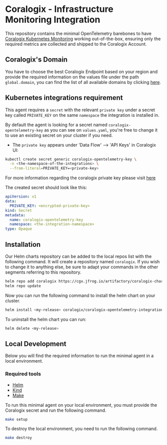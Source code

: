 # Coralogix - Infrastructure Monitoring Integration

This repository contains the minimal OpenTelemetry barebones to have [Coralogix Kubernetes Monitoring](https://coralogix.com/docs/apm-kubernetes/) working out-of-the-box, ensuring only the required metrics are collected and shipped to the Coralogix Account.

## Coralogix's Domain

You have to choose the best Coralogix Endpoint based on your region and provide the required information on the values file under the path `global.domain`, you can find the list of all available domains by clicking [here](https://coralogix.com/docs/coralogix-endpoints/).

## Kubernetes integrations requirement

This agent requires a `secret` with the relevant `private key` under a secret key called `PRIVATE_KEY` on the same `namespace` the integration is installed in.

By default the agent is looking for a secret named `coralogix-opentelemetry-key` as you can see on `values.yaml`, you're free to change it to use an existing secret on your cluster if you need.

* The `private key` appears under 'Data Flow' --> 'API Keys' in Coralogix UI:

```bash
kubectl create secret generic coralogix-opentelemetry-key \
  -n <the-namespace-of-the-integrations> \
  --from-literal=PRIVATE_KEY=<private-key>
```

For more information regarding the coralogix private key please visit [here](https://coralogix.com/docs/private-key/)

The created secret should look like this:

```yaml
apiVersion: v1
data:
  PRIVATE_KEY: <encrypted-private-key>
kind: Secret
metadata:
  name: coralogix-opentelemetry-key
  namespace: <the-integration-namespace>
type: Opaque 
```

## Installation

Our Helm charts repository can be added to the local repos list with the following command. It will create a repository named `coralogix`. If you wish to change it to anything else, be sure to adapt your commands in the other segments referring to this repository.

```bash
helm repo add coralogix https://cgx.jfrog.io/artifactory/coralogix-charts-virtual
helm repo update
```

Now you can run the following command to install the helm chart on your cluster.

```bash
helm install <my-release> coralogix/coralogix-opentelemetry-integration
```

To uninstall the helm chart you can run:

```bash
helm delete <my-release>
```

## Local Development

Below you will find the required information to run the minimal agent in a local environment.

### Required tools
- [Helm](https://helm.sh/docs/intro/install/)
- [Kind](https://kind.sigs.k8s.io/)
- [Make](https://www.gnu.org/software/make/)

To run this minimal agent on your local environment, you must provide the Coralogix secret and run the following command.

```bash
make setup
```

To destroy the local environment, you need to run the following command.

```bash
make destroy
```
